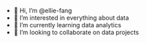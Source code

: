 - 👋 Hi, I’m @ellie-fang
- 👀 I’m interested in everything about data
- 🌱 I’m currently learning data analytics
- 💞️ I’m looking to collaborate on data projects

<!---
ellie-fang/ellie-fang is a ✨ special ✨ repository because its `README.md` (this file) appears on your GitHub profile.
You can click the Preview link to take a look at your changes.
--->
